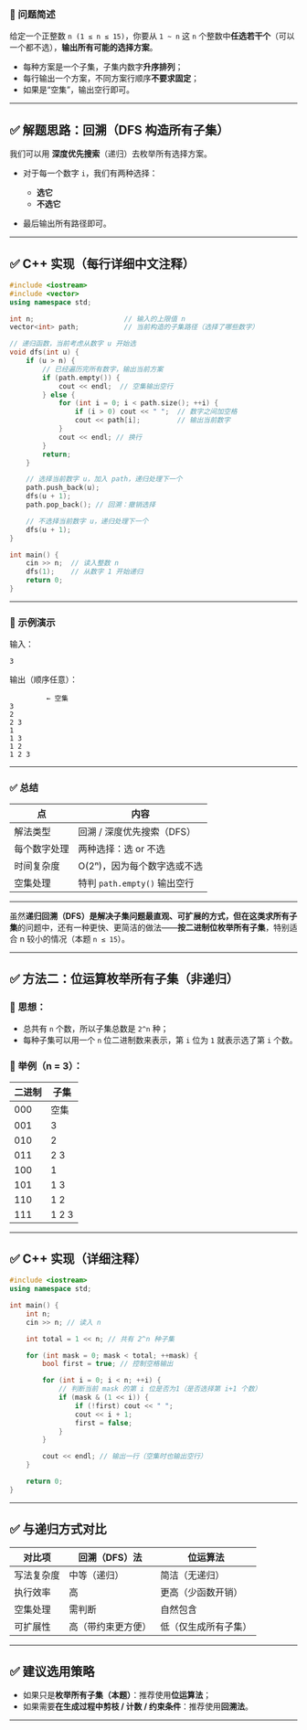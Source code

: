 ### 🧠 问题简述

给定一个正整数 `n (1 ≤ n ≤ 15)`，你要从 `1 ~ n` 这 `n` 个整数中**任选若干个**（可以一个都不选），**输出所有可能的选择方案**。

* 每种方案是一个子集，子集内数字**升序排列**；
* 每行输出一个方案，不同方案行顺序**不要求固定**；
* 如果是“空集”，输出空行即可。

---

## ✅ 解题思路：回溯（DFS 构造所有子集）

我们可以用 **深度优先搜索**（递归）去枚举所有选择方案。

* 对于每一个数字 `i`，我们有两种选择：

  * **选它**
  * **不选它**
* 最后输出所有路径即可。

---

## ✅ C++ 实现（每行详细中文注释）

```cpp
#include <iostream>
#include <vector>
using namespace std;

int n;                      // 输入的上限值 n
vector<int> path;           // 当前构造的子集路径（选择了哪些数字）

// 递归函数，当前考虑从数字 u 开始选
void dfs(int u) {
    if (u > n) {
        // 已经遍历完所有数字，输出当前方案
        if (path.empty()) {
            cout << endl;  // 空集输出空行
        } else {
            for (int i = 0; i < path.size(); ++i) {
                if (i > 0) cout << " ";  // 数字之间加空格
                cout << path[i];         // 输出当前数字
            }
            cout << endl; // 换行
        }
        return;
    }

    // 选择当前数字 u，加入 path，递归处理下一个
    path.push_back(u);
    dfs(u + 1);
    path.pop_back(); // 回溯：撤销选择

    // 不选择当前数字 u，递归处理下一个
    dfs(u + 1);
}

int main() {
    cin >> n;  // 读入整数 n
    dfs(1);    // 从数字 1 开始递归
    return 0;
}
```

---

### 🧪 示例演示

输入：

```
3
```

输出（顺序任意）：

```
         ← 空集
3
2
2 3
1
1 3
1 2
1 2 3
```

---

### ✅ 总结

| 点      | 内容                     |
| ------ | ---------------------- |
| 解法类型   | 回溯 / 深度优先搜索（DFS）       |
| 每个数字处理 | 两种选择：选 or 不选           |
| 时间复杂度  | O(2ⁿ)，因为每个数字选或不选       |
| 空集处理   | 特判 `path.empty()` 输出空行 |

---

虽然**递归回溯（DFS）**是解决子集问题最直观、可扩展的方式，但在这类**求所有子集**的问题中，还有一种更快、更简洁的做法——**按二进制位枚举所有子集**，特别适合 n 较小的情况（本题 `n ≤ 15`）。

---

## ✅ 方法二：**位运算枚举所有子集（非递归）**

### 🌟 思想：

* 总共有 `n` 个数，所以子集总数是 `2^n` 种；
* 每种子集可以用一个 `n` 位二进制数来表示，第 `i` 位为 `1` 就表示选了第 `i` 个数。

### 🌰 举例（n = 3）：

| 二进制 | 子集    |
| --- | ----- |
| 000 | 空集    |
| 001 | 3     |
| 010 | 2     |
| 011 | 2 3   |
| 100 | 1     |
| 101 | 1 3   |
| 110 | 1 2   |
| 111 | 1 2 3 |

---

## ✅ C++ 实现（详细注释）

```cpp
#include <iostream>
using namespace std;

int main() {
    int n;
    cin >> n; // 读入 n

    int total = 1 << n; // 共有 2^n 种子集

    for (int mask = 0; mask < total; ++mask) {
        bool first = true; // 控制空格输出

        for (int i = 0; i < n; ++i) {
            // 判断当前 mask 的第 i 位是否为1（是否选择第 i+1 个数）
            if (mask & (1 << i)) {
                if (!first) cout << " ";
                cout << i + 1;
                first = false;
            }
        }

        cout << endl; // 输出一行（空集时也输出空行）
    }

    return 0;
}
```

---

## ✅ 与递归方式对比

| 对比项   | 回溯（DFS）法  | 位运算法       |
| ----- | --------- | ---------- |
| 写法复杂度 | 中等（递归）    | 简洁（无递归）    |
| 执行效率  | 高         | 更高（少函数开销）  |
| 空集处理  | 需判断       | 自然包含       |
| 可扩展性  | 高（带约束更方便） | 低（仅生成所有子集） |

---

## ✅ 建议选用策略

* 如果只是**枚举所有子集（本题）**：推荐使用**位运算法**；
* 如果需要**在生成过程中剪枝 / 计数 / 约束条件**：推荐使用**回溯法**。

---
